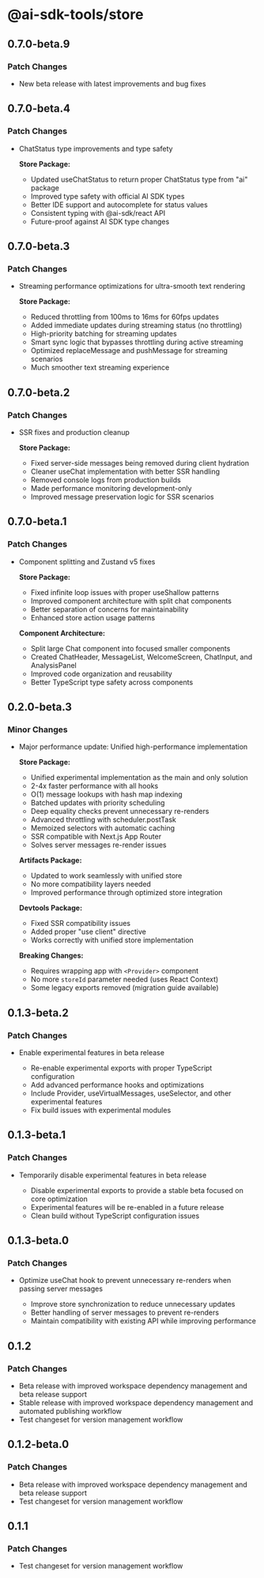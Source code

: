 # @ai-sdk-tools/store

## 0.7.0-beta.9

### Patch Changes

- New beta release with latest improvements and bug fixes

## 0.7.0-beta.4

### Patch Changes

- ChatStatus type improvements and type safety

  **Store Package:**

  - Updated useChatStatus to return proper ChatStatus type from "ai" package
  - Improved type safety with official AI SDK types
  - Better IDE support and autocomplete for status values
  - Consistent typing with @ai-sdk/react API
  - Future-proof against AI SDK type changes

## 0.7.0-beta.3

### Patch Changes

- Streaming performance optimizations for ultra-smooth text rendering

  **Store Package:**

  - Reduced throttling from 100ms to 16ms for 60fps updates
  - Added immediate updates during streaming status (no throttling)
  - High-priority batching for streaming updates
  - Smart sync logic that bypasses throttling during active streaming
  - Optimized replaceMessage and pushMessage for streaming scenarios
  - Much smoother text streaming experience

## 0.7.0-beta.2

### Patch Changes

- SSR fixes and production cleanup

  **Store Package:**

  - Fixed server-side messages being removed during client hydration
  - Cleaner useChat implementation with better SSR handling
  - Removed console logs from production builds
  - Made performance monitoring development-only
  - Improved message preservation logic for SSR scenarios

## 0.7.0-beta.1

### Patch Changes

- Component splitting and Zustand v5 fixes

  **Store Package:**

  - Fixed infinite loop issues with proper useShallow patterns
  - Improved component architecture with split chat components
  - Better separation of concerns for maintainability
  - Enhanced store action usage patterns

  **Component Architecture:**

  - Split large Chat component into focused smaller components
  - Created ChatHeader, MessageList, WelcomeScreen, ChatInput, and AnalysisPanel
  - Improved code organization and reusability
  - Better TypeScript type safety across components

## 0.2.0-beta.3

### Minor Changes

- Major performance update: Unified high-performance implementation

  **Store Package:**

  - Unified experimental implementation as the main and only solution
  - 2-4x faster performance with all hooks
  - O(1) message lookups with hash map indexing
  - Batched updates with priority scheduling
  - Deep equality checks prevent unnecessary re-renders
  - Advanced throttling with scheduler.postTask
  - Memoized selectors with automatic caching
  - SSR compatible with Next.js App Router
  - Solves server messages re-render issues

  **Artifacts Package:**

  - Updated to work seamlessly with unified store
  - No more compatibility layers needed
  - Improved performance through optimized store integration

  **Devtools Package:**

  - Fixed SSR compatibility issues
  - Added proper "use client" directive
  - Works correctly with unified store implementation

  **Breaking Changes:**

  - Requires wrapping app with `<Provider>` component
  - No more `storeId` parameter needed (uses React Context)
  - Some legacy exports removed (migration guide available)

## 0.1.3-beta.2

### Patch Changes

- Enable experimental features in beta release

  - Re-enable experimental exports with proper TypeScript configuration
  - Add advanced performance hooks and optimizations
  - Include Provider, useVirtualMessages, useSelector, and other experimental features
  - Fix build issues with experimental modules

## 0.1.3-beta.1

### Patch Changes

- Temporarily disable experimental features in beta release

  - Disable experimental exports to provide a stable beta focused on core optimization
  - Experimental features will be re-enabled in a future release
  - Clean build without TypeScript configuration issues

## 0.1.3-beta.0

### Patch Changes

- Optimize useChat hook to prevent unnecessary re-renders when passing server messages

  - Improve store synchronization to reduce unnecessary updates
  - Better handling of server messages to prevent re-renders
  - Maintain compatibility with existing API while improving performance

## 0.1.2

### Patch Changes

- Beta release with improved workspace dependency management and beta release support
- Stable release with improved workspace dependency management and automated publishing workflow
- Test changeset for version management workflow

## 0.1.2-beta.0

### Patch Changes

- Beta release with improved workspace dependency management and beta release support
- Test changeset for version management workflow

## 0.1.1

### Patch Changes

- Test changeset for version management workflow
